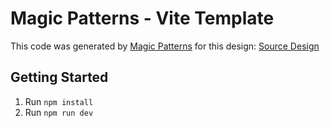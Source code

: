 # Magic Patterns - Vite Template

This code was generated by [Magic Patterns](https://magicpatterns.com) for this design: [Source Design](https://www.magicpatterns.com/c/dfsnhhx9j4qcwqj2dri3fg)

## Getting Started

1. Run `npm install`
2. Run `npm run dev`
